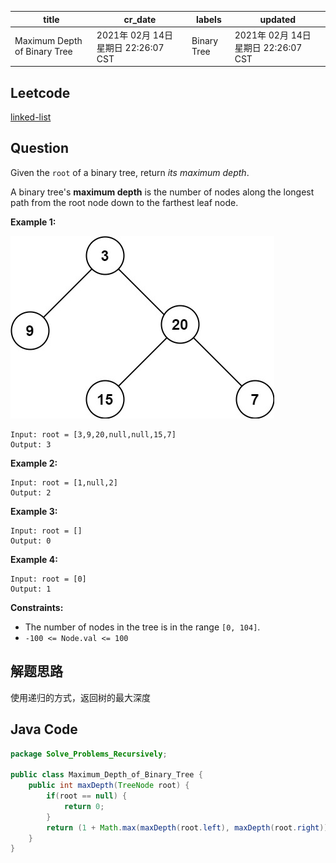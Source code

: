 

| title                        | cr_date                              | labels      | updated                              |
| ---------------------------- | ------------------------------------ | ----------- | ------------------------------------ |
| Maximum Depth of Binary Tree | 2021年 02月 14日 星期日 22:26:07 CST | Binary Tree | 2021年 02月 14日 星期日 22:26:07 CST |

## Leetcode

[linked-list](https://leetcode.com/explore/learn/card/data-structure-tree/17/solve-problems-recursively/535/)  

## Question

Given the `root` of a binary tree, return *its maximum depth*.

A binary tree's **maximum depth** is the number of nodes along the longest path from the root node down to the farthest leaf node.

 

**Example 1:**

![img](../../images/tmp-tree.jpg)

```
Input: root = [3,9,20,null,null,15,7]
Output: 3
```

**Example 2:**

```
Input: root = [1,null,2]
Output: 2
```

**Example 3:**

```
Input: root = []
Output: 0
```

**Example 4:**

```
Input: root = [0]
Output: 1
```

 

**Constraints:**

- The number of nodes in the tree is in the range `[0, 104]`.
- `-100 <= Node.val <= 100`



## 解题思路 

使用递归的方式，返回树的最大深度


## Java Code

```java
package Solve_Problems_Recursively;

public class Maximum_Depth_of_Binary_Tree {
    public int maxDepth(TreeNode root) {
        if(root == null) {
            return 0;
        }
        return (1 + Math.max(maxDepth(root.left), maxDepth(root.right)));
    }
}

```


